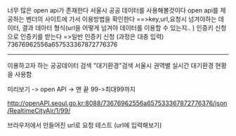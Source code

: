 너무 많은 open api가 존재한다
서울시 공공 데이터를 사용해볼것이다
open api를 제공하는 벤더의 사이트에 가서 이용방법을 확인한다
==>key,url,요청시 넘겨야하는 데이터, 결과 데아터 형식(url을 어떻게 넘겨야 데이터를 이용할 수 있는지.. )
인증키 신청으로 인증키를 받는다 =>일반 인증키 신청 (과정은 대충 입력)
73676962556a657533367872776376

-----------------------------------------------
이용하고자 하는 공공데이터 검색 
"대기환경"검색
서울시 권역별 실시간 대기환경 현황을 사용함

미리보기 -> open API ->
맨 끝 99->최대99까지

http://openAPI.seoul.go.kr:8088/73676962556a657533367872776376/json/RealtimeCityAir/1/99/

브라우저에서 만들어진 url로 요청 테스트 (url에 입력해보기)